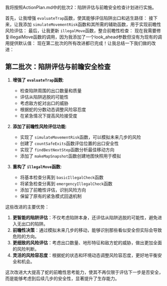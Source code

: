 我将按照ActionPlan.md中的批次2：陷阱评估与前瞻安全检查计划进行实施。

首先，让我增强 `evaluateTrap`函数，使其能够评估陷阱出口和逃生路径：
接下来，让我添加 `simulateMovementRisk`函数和其所需的辅助函数，用于实现前瞻性风险评估：
最后，让我更新 `illegalMove`函数，整合前瞻性检查：
现在我需要修复illegalMove函数的调用，因为我添加了一个look_ahead参数但没有为现有的调用提供默认值：
现在第二批次的所有改进都已完成！让我总结一下我们做的改进：

## 第二批次：陷阱评估与前瞻安全检查

1. **增强了 `evaluateTrap`函数**:

   - 检查陷阱周围的出口数量和质量
   - 评估从陷阱逃脱的可能性
   - 考虑敌方蛇对出口的威胁
   - 根据蛇的分数动态调整风险容忍度
   - 在紧急情况下提高风险接受度
2. **添加了前瞻性风险评估功能**:

   - 实现了 `simulateMovementRisk`函数，可以模拟未来几步的风险
   - 创建了 `countSafeExits`函数评估位置的出口安全性
   - 实现了 `findBestNextStep`函数分析最佳移动方向
   - 添加了 `makeMapSnapshot`函数创建地图快照用于模拟
3. **重构了 `illegalMove`函数**:

   - 将基本检查分离到 `basicIllegalCheck`函数
   - 将紧急检查分离到 `emergencyIllegalCheck`函数
   - 添加了前瞻性评估，识别风险方向
   - 保留了原有的紧急模式回退机制

这些改进的主要优势：

1. **更智能的陷阱评估**：不仅考虑陷阱本身，还评估从陷阱逃脱的可能性，避免进入无出口的陷阱。
2. **前瞻性决策**：通过模拟未来几步的移动，能够识别那些看似安全但实际会导致危险的方向。
3. **更细致的风险评估**：考虑出口数量、地形特征和敌方蛇的威胁，做出更加全面的风险判断。
4. **灵活的风险容忍度**：根据蛇的状态和环境动态调整风险容忍度，更好地平衡安全和机会。

这次改进大大提高了蛇的前瞻性思考能力，使其不再仅限于评估下一步是否安全，而是能够考虑到后续几步的安全性，显著提升了生存能力。
